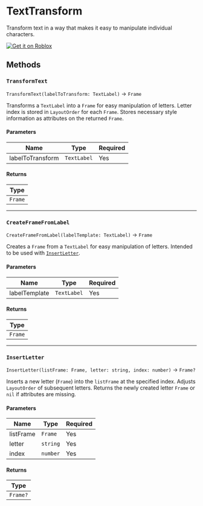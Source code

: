 # TextTransform

Transform text in a way that makes it easy to manipulate individual characters.

[![Get it on Roblox](https://gist.github.com/cxmeel/0dbc95191f239b631c3874f4ccf114e2/raw/roblox_dev-animated.svg)](https://create.roblox.com/store/asset/95498974358575/TextTransform)

## Methods	

### `TransformText`

`TransformText(labelToTransform: TextLabel)` → `Frame`

Transforms a `TextLabel` into a `Frame` for easy manipulation of letters.
Letter index is stored in `LayoutOrder` for each `Frame`.
Stores necessary style information as attributes on the returned `Frame`.

#### Parameters

| Name             | Type        | Required |
| ---------------- | ----------- | -------- |
| labelToTransform | `TextLabel` | Yes      |

#### Returns

| Type    |
| ------- |
| `Frame` |

---

### `CreateFrameFromLabel`

`CreateFrameFromLabel(labelTemplate: TextLabel)` → `Frame`

Creates a `Frame` from a `TextLabel` for easy manipulation of letters.
Intended to be used with [`InsertLetter`](#insertletter).

#### Parameters

| Name          | Type        | Required |
| ------------- | ----------- | -------- |
| labelTemplate | `TextLabel` | Yes      |

#### Returns

| Type    |
| ------- |
| `Frame` |

---

### `InsertLetter`

`InsertLetter(listFrame: Frame, letter: string, index: number)` → `Frame?`

Inserts a new letter (`Frame`) into the `listFrame` at the specified index.
Adjusts `LayoutOrder` of subsequent letters.
Returns the newly created letter `Frame` or `nil` if attributes are missing.

#### Parameters

| Name      | Type     | Required |
| --------- | -------- | -------- |
| listFrame | `Frame`  | Yes      |
| letter    | `string` | Yes      |
| index     | `number` | Yes      |

#### Returns

| Type     |
| -------- |
| `Frame?` |
